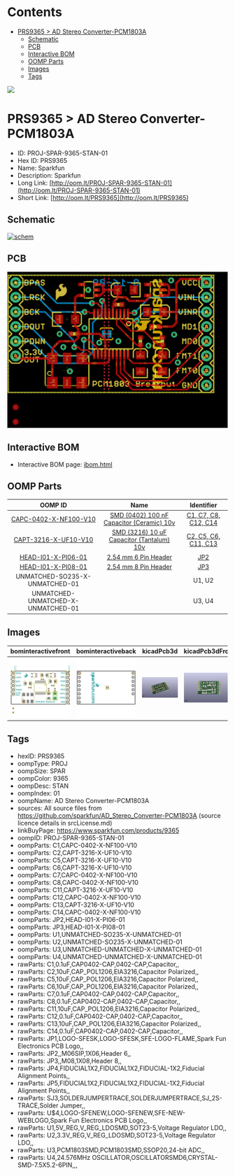 



Contents
========

* [PRS9365 > AD Stereo Converter-PCM1803A](#prs9365--ad-stereo-converter-pcm1803a)
	* [Schematic](#schematic)
	* [PCB](#pcb)
	* [Interactive BOM](#interactive-bom)
	* [OOMP Parts](#oomp-parts)
	* [Images](#images)
	* [Tags](#tags)
  
![][im]
# PRS9365 > AD Stereo Converter-PCM1803A

- ID: PROJ-SPAR-9365-STAN-01
- Hex ID: PRS9365
- Name: Sparkfun
- Description: Sparkfun
- Long Link: [http://oom.lt/PROJ-SPAR-9365-STAN-01](http://oom.lt/PROJ-SPAR-9365-STAN-01)
- Short Link: [http://oom.lt/PRS9365](http://oom.lt/PRS9365)

## Schematic
  
[![schem](eagleSchemImage.png)](eagleSchemImage.png)
## PCB
  
[![pcb](eagleImage.png)](eagleImage.png)
## Interactive BOM

- Interactive BOM page: [ibom.html](https://htmlpreview.github.io/?https://github.com/oomlout/oomlout_OOMP_projects/blob/main/PROJ-SPAR-9365-STAN-01/kicad/bom/ibom.html)

## OOMP Parts
  

|OOMP ID|Name|Identifier|
| :---: | :---: | :---: |
|[CAPC-0402-X-NF100-V10](https://github.com/oomlout/oomlout_OOMP_parts/tree/main/CAPC-0402-X-NF100-V10/)|[SMD (0402) 100 nF Capacitor (Ceramic) 10v](https://github.com/oomlout/oomlout_OOMP_parts/tree/main/CAPC-0402-X-NF100-V10/)|[C1, C7, C8, C12, C14](https://github.com/oomlout/oomlout_OOMP_parts/tree/main/CAPC-0402-X-NF100-V10/)|
|[CAPT-3216-X-UF10-V10](https://github.com/oomlout/oomlout_OOMP_parts/tree/main/CAPT-3216-X-UF10-V10/)|[SMD (3216) 10 uF Capacitor (Tantalum) 10v](https://github.com/oomlout/oomlout_OOMP_parts/tree/main/CAPT-3216-X-UF10-V10/)|[C2, C5, C6, C11, C13](https://github.com/oomlout/oomlout_OOMP_parts/tree/main/CAPT-3216-X-UF10-V10/)|
|[HEAD-I01-X-PI06-01](https://github.com/oomlout/oomlout_OOMP_parts/tree/main/HEAD-I01-X-PI06-01/)|[2.54 mm 6 Pin Header](https://github.com/oomlout/oomlout_OOMP_parts/tree/main/HEAD-I01-X-PI06-01/)|[JP2](https://github.com/oomlout/oomlout_OOMP_parts/tree/main/HEAD-I01-X-PI06-01/)|
|[HEAD-I01-X-PI08-01](https://github.com/oomlout/oomlout_OOMP_parts/tree/main/HEAD-I01-X-PI08-01/)|[2.54 mm 8 Pin Header](https://github.com/oomlout/oomlout_OOMP_parts/tree/main/HEAD-I01-X-PI08-01/)|[JP3](https://github.com/oomlout/oomlout_OOMP_parts/tree/main/HEAD-I01-X-PI08-01/)|
|UNMATCHED-SO235-X-UNMATCHED-01||U1, U2|
|UNMATCHED-UNMATCHED-X-UNMATCHED-01||U3, U4|

## Images
  
  

|bominteractivefront|bominteractiveback|kicadPcb3d|kicadPcb3dFront|kicadPcb3dBack|kicadSchem|eagleImage|eagleSchemImage|pcbdraw|pcbdrawback|
| :---: | :---: | :---: | :---: | :---: | :---: | :---: | :---: | :---: | :---: |
|[![bominteractivefront](bomFront_140.png)](bomFront.png)|[![bominteractiveback](bomBack_140.png)](bomBack.png)|[![kicadPcb3d](kicadPcb3d_140.png)](kicadPcb3d.png)|[![kicadPcb3dFront](kicadPcb3dFront_140.png)](kicadPcb3dFront.png)|[![kicadPcb3dBack](kicadPcb3dBack_140.png)](kicadPcb3dBack.png)|[![kicadSchem](kicadSchem_140.png)](kicadSchem.png)|[![eagleImage](eagleImage_140.png)](eagleImage.png)|[![eagleSchemImage](eagleSchemImage_140.png)](eagleSchemImage.png)|[![pcbdraw](pcbdraw_140.png)](pcbdraw.png)|[![pcbdrawback](pcbdrawBack_140.png)](pcbdrawBack.png)|

## Tags

- hexID: PRS9365
- oompType: PROJ
- oompSize: SPAR
- oompColor: 9365
- oompDesc: STAN
- oompIndex: 01
- oompName: AD Stereo Converter-PCM1803A
- sources: All source files from https://github.com/sparkfun/AD_Stereo_Converter-PCM1803A (source licence details in srcLicense.md)
- linkBuyPage: https://www.sparkfun.com/products/9365
- oompID: PROJ-SPAR-9365-STAN-01
- oompParts: C1,CAPC-0402-X-NF100-V10
- oompParts: C2,CAPT-3216-X-UF10-V10
- oompParts: C5,CAPT-3216-X-UF10-V10
- oompParts: C6,CAPT-3216-X-UF10-V10
- oompParts: C7,CAPC-0402-X-NF100-V10
- oompParts: C8,CAPC-0402-X-NF100-V10
- oompParts: C11,CAPT-3216-X-UF10-V10
- oompParts: C12,CAPC-0402-X-NF100-V10
- oompParts: C13,CAPT-3216-X-UF10-V10
- oompParts: C14,CAPC-0402-X-NF100-V10
- oompParts: JP2,HEAD-I01-X-PI06-01
- oompParts: JP3,HEAD-I01-X-PI08-01
- oompParts: U1,UNMATCHED-SO235-X-UNMATCHED-01
- oompParts: U2,UNMATCHED-SO235-X-UNMATCHED-01
- oompParts: U3,UNMATCHED-UNMATCHED-X-UNMATCHED-01
- oompParts: U4,UNMATCHED-UNMATCHED-X-UNMATCHED-01
- rawParts: C1,0.1uF,CAP0402-CAP,0402-CAP,Capacitor,,
- rawParts: C2,10uF,CAP_POL1206,EIA3216,Capacitor Polarized,,
- rawParts: C5,10uF,CAP_POL1206,EIA3216,Capacitor Polarized,,
- rawParts: C6,10uF,CAP_POL1206,EIA3216,Capacitor Polarized,,
- rawParts: C7,0.1uF,CAP0402-CAP,0402-CAP,Capacitor,,
- rawParts: C8,0.1uF,CAP0402-CAP,0402-CAP,Capacitor,,
- rawParts: C11,10uF,CAP_POL1206,EIA3216,Capacitor Polarized,,
- rawParts: C12,0.1uF,CAP0402-CAP,0402-CAP,Capacitor,,
- rawParts: C13,10uF,CAP_POL1206,EIA3216,Capacitor Polarized,,
- rawParts: C14,0.1uF,CAP0402-CAP,0402-CAP,Capacitor,,
- rawParts: JP1,LOGO-SFESK,LOGO-SFESK,SFE-LOGO-FLAME,Spark Fun Electronics PCB Logo,,
- rawParts: JP2,,M06SIP,1X06,Header 6,,
- rawParts: JP3,,M08,1X08,Header 8,,
- rawParts: JP4,FIDUCIAL1X2,FIDUCIAL1X2,FIDUCIAL-1X2,Fiducial Alignment Points,,
- rawParts: JP5,FIDUCIAL1X2,FIDUCIAL1X2,FIDUCIAL-1X2,Fiducial Alignment Points,,
- rawParts: SJ3,SOLDERJUMPERTRACE,SOLDERJUMPERTRACE,SJ_2S-TRACE,Solder Jumper,,
- rawParts: U$4,LOGO-SFENEW,LOGO-SFENEW,SFE-NEW-WEBLOGO,Spark Fun Electronics PCB Logo,,
- rawParts: U1,5V_REG,V_REG_LDOSMD,SOT23-5,Voltage Regulator LDO,,
- rawParts: U2,3.3V_REG,V_REG_LDOSMD,SOT23-5,Voltage Regulator LDO,,
- rawParts: U3,PCM1803SMD,PCM1803SMD,SSOP20,24-bit ADC,,
- rawParts: U4,24.576MHz OSCILLATOR,OSCILLATORSMD6,CRYSTAL-SMD-7.5X5.2-6PIN,,,



[im]: kicadPcb3d_450.png

